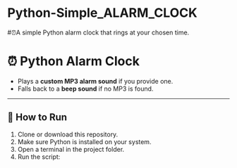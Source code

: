 # Python-Simple_ALARM_CLOCK
#⏰A simple Python alarm clock that rings at your chosen time.  

# ⏰ Python Alarm Clock

- Plays a **custom MP3 alarm sound** if you provide one.  
- Falls back to a **beep sound** if no MP3 is found.  

---

## 🚀 How to Run

1. Clone or download this repository.
2. Make sure Python is installed on your system.
3. Open a terminal in the project folder.
4. Run the script:

